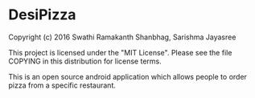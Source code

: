 # DesiPizza
Copyright (c) 2016 Swathi Ramakanth Shanbhag, Sarishma Jayasree

This project is licensed under the "MIT License". Please see the file COPYING in this distribution for license terms.

This is an open source android application which allows people to order pizza from a specific restaurant.




